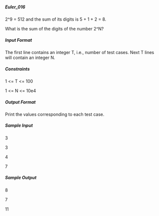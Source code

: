 ##### Euler_016
2^9 = 512 and the sum of its digits is 5 + 1 + 2 = 8.

What is the sum of the digits of the number 2^N?

##### Input Format

The first line contains an integer T, i.e., number of test cases.
Next T lines will contain an integer N.

##### Constraints

1 <= T <= 100

1 <= N <= 10e4

##### Output Format

Print the values corresponding to each test case.

##### Sample Input

3

3

4

7

##### Sample Output

8

7

11